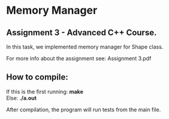 # Memory Manager

## Assignment 3 - Advanced C++  Course.

In this task, we implemented memory manager for Shape class.

For more info about the assignment see: Assignment 3.pdf<br />


## How to compile:
If this is the first running: **make** <br/>
Else: **./a.out** <br/>


After compilation, the program will run tests from the main file.